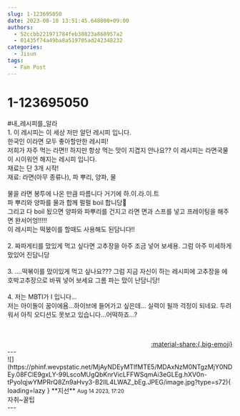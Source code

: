 ```yaml
---
slug: 1-123695050
date: 2023-08-10 13:51:45.648000+09:00
authors:
  - 52ccbb221971784feb38823a868957a2
  - 01435f74a49ba8a519705ad242348232
categories:
  - Jisun
tags:
  - Fan Post
---
```


# 1-123695050

<div class="post-container" markdown="1">
<div class="content-container md-sidebar__scrollwrap" markdown="1">

\#내_레시피를_알라 <br>1. 이 레시피는 이 세상 저만 알던 레시피 입니다. <br>한국인 이라면 모두 좋아할만한 레시피!<br>저희가 자주 먹는 라면!! 하지만 항상 먹는 맛이 지겹지 안나요?? 이 레시피는 라면국물이 시이워언 해지는 레시피 입니다.<br>재료는 단 3개 시작!<br> 재료: 라면(아무 종류나), 파 뿌리, 양파, 물 <br><br>물을 라면 봉투에 나온 만큼 따름니다 거기에 하.이.라.이.트 <br>파 뿌리와 양파를 물과 합께 펄펄 boil 합니당🩷<br>그리고 다 boil 됬으면 양파와 파뿌리를 건지고 라면 면과 스프를 넣고 프레이팅을 해주면 완서어엉!!!!! <br>이 레시피는 떡봈이를 할때도 사용해도 된담니다!!<br><br>2. 짜파게티를 맜있게 먹고 싶다면 고추장을 아주 조금 넣어 보세용. 그럼 아주 미세하게 맜있어 진담니당<br><br>3. ....떡볶이를 맜이있게 먹고 싶나요??? 그럼 지금 자신이 하는 레시피에 고추장을 에호박고추장으로 바꿔 넣어 보세요 그롬 파는 맜이 난담니당!<br><br>4. 저는 MBTI가 I 입니다...<br>저는 아이돌이 꿈이에욤...하이브에 들어가고 싶은데... 실력이 될까 걱정이 되네요. 두려워서 아직 오디션도 못보고 있습니다...어떡하죠...?<br><br><br>

</div>
</div>

<div style="text-align: right;" markdown="1">
<a href="https://weverse.io/fromis9/fanpost/1-123695050" style="text-align: right;">:material-share:{.big-emoji}</a>
</div>
---

<div class="comments-container md-sidebar__scrollwrap" markdown="1">
<div class="comment" markdown="1">
<div class='id-container' markdown="1">
![](https://phinf.wevpstatic.net/MjAyNDEyMTlfMTE5/MDAxNzM0NTgzMjY0NDEy.08FClE9gxLY-99LscoMUgQbKnrVicLFFWSqmAi3eGLEg.hXV0n-tPyoIqjwYMPRrQ8Zn9aHvy3-B2llL4LWAZ_bEg.JPEG/image.jpg?type=s72){ loading=lazy }
**<span class="artist">지선</span>** <small>Aug 14 2023, 17:20</small><br>
</div>
<div class='comment-body' markdown="1">
자취~꿀팁
</div>
</div>
</div>
---
